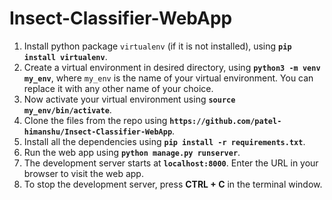 # Insect-Classifier-WebApp

1. Install python package `virtualenv` (if it is not installed), using **`pip install virtualenv`**.
1. Create a virtual environment in desired directory, using **`python3 -m venv my_env`**, where `my_env` is the name of your virtual environment. You can replace it with any other name of your choice.
1. Now activate your virtual environment using **`source my_env/bin/activate`**.
1. Clone the files from the repo using **`https://github.com/patel-himanshu/Insect-Classifier-WebApp`**.
1. Install all the dependencies using **`pip install -r requirements.txt`**.
1. Run the web app using **`python manage.py runserver`**.
1. The development server starts at **`localhost:8000`**. Enter the URL in your browser to visit the web app.
1. To stop the development server, press **CTRL + C** in the terminal window.
